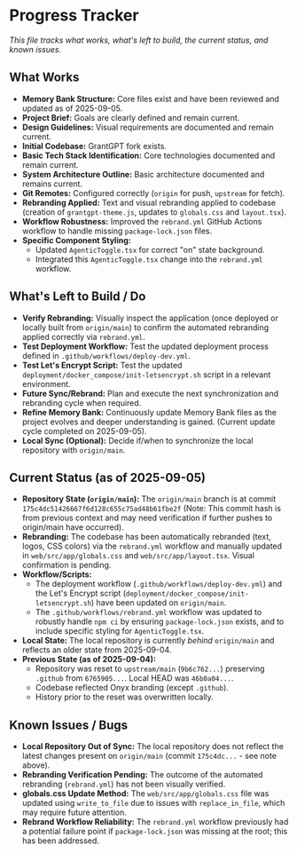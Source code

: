 # Progress Tracker

*This file tracks what works, what's left to build, the current status, and known issues.*

## What Works

*   **Memory Bank Structure:** Core files exist and have been reviewed and updated as of 2025-09-05.
*   **Project Brief:** Goals are clearly defined and remain current.
*   **Design Guidelines:** Visual requirements are documented and remain current.
*   **Initial Codebase:** GrantGPT fork exists.
*   **Basic Tech Stack Identification:** Core technologies documented and remain current.
*   **System Architecture Outline:** Basic architecture documented and remains current.
*   **Git Remotes:** Configured correctly (`origin` for push, `upstream` for fetch).
*   **Rebranding Applied:** Text and visual rebranding applied to codebase (creation of `grantgpt-theme.js`, updates to `globals.css` and `layout.tsx`).
*   **Workflow Robustness:** Improved the `rebrand.yml` GitHub Actions workflow to handle missing `package-lock.json` files.
*   **Specific Component Styling:**
    *   Updated `AgenticToggle.tsx` for correct "on" state background.
    *   Integrated this `AgenticToggle.tsx` change into the `rebrand.yml` workflow.

## What's Left to Build / Do

*   **Verify Rebranding:** Visually inspect the application (once deployed or locally built from `origin/main`) to confirm the automated rebranding applied correctly via `rebrand.yml`.
*   **Test Deployment Workflow:** Test the updated deployment process defined in `.github/workflows/deploy-dev.yml`.
*   **Test Let's Encrypt Script:** Test the updated `deployment/docker_compose/init-letsencrypt.sh` script in a relevant environment.
*   **Future Sync/Rebrand:** Plan and execute the next synchronization and rebranding cycle when required.
*   **Refine Memory Bank:** Continuously update Memory Bank files as the project evolves and deeper understanding is gained. (Current update cycle completed on 2025-09-05).
*   **Local Sync (Optional):** Decide if/when to synchronize the local repository with `origin/main`.

## Current Status (as of 2025-09-05)

*   **Repository State (`origin/main`):** The `origin/main` branch is at commit `175c4dc51426667f6d128c655c75ad48b61fbe2f` (Note: This commit hash is from previous context and may need verification if further pushes to origin/main have occurred).
*   **Rebranding:** The codebase has been automatically rebranded (text, logos, CSS colors) via the `rebrand.yml` workflow and manually updated in `web/src/app/globals.css` and `web/src/app/layout.tsx`. Visual confirmation is pending.
*   **Workflow/Scripts:**
    *   The deployment workflow (`.github/workflows/deploy-dev.yml`) and the Let's Encrypt script (`deployment/docker_compose/init-letsencrypt.sh`) have been updated on `origin/main`.
    *   The `.github/workflows/rebrand.yml` workflow was updated to robustly handle `npm ci` by ensuring `package-lock.json` exists, and to include specific styling for `AgenticToggle.tsx`.
*   **Local State:** The local repository is currently *behind* `origin/main` and reflects an older state from 2025-09-04.
*   **Previous State (as of 2025-09-04):**
    *   Repository was reset to `upstream/main` (`9b6c762...`) preserving `.github` from `6765905...`. Local HEAD was `46b0a04...`.
    *   Codebase reflected Onyx branding (except `.github`).
    *   History prior to the reset was overwritten locally.

## Known Issues / Bugs

*   **Local Repository Out of Sync:** The local repository does not reflect the latest changes present on `origin/main` (commit `175c4dc...` - see note above).
*   **Rebranding Verification Pending:** The outcome of the automated rebranding (`rebrand.yml`) has not been visually verified.
*   **globals.css Update Method:** The `web/src/app/globals.css` file was updated using `write_to_file` due to issues with `replace_in_file`, which may require future attention.
*   **Rebrand Workflow Reliability:** The `rebrand.yml` workflow previously had a potential failure point if `package-lock.json` was missing at the root; this has been addressed.
